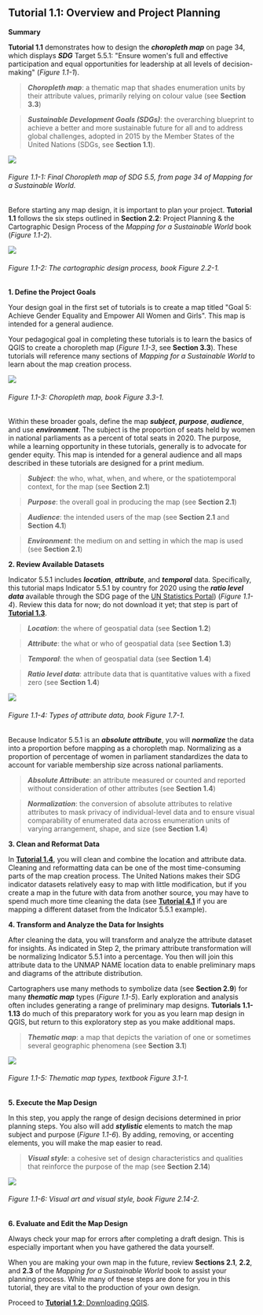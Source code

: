 ## Tutorial 1.1: Overview and Project Planning

**Summary**

**Tutorial 1.1** demonstrates how to design the ***choropleth map*** on page 34, which displays ***SDG*** Target 5.5.1: "Ensure women's full and effective participation and equal opportunities for leadership at all levels of decision-making" (*Figure 1.1-1*). 

> ***Choropleth map***: a thematic map that shades enumeration units by their attribute values, primarily relying on colour value (see **Section 3.3**)

> ***Sustainable Development Goals (SDGs)***: the overarching blueprint to achieve a better and more sustainable future for all and to address global challenges, adopted in 2015 by the Member States of the United Nations (SDGs, see **Section 1.1**).

![](1.1_Scope_images/image_0.png)

###### Figure 1.1-1: Final Choropleth map of SDG 5.5, from page 34 of Mapping for a Sustainable World.

Before starting any map design, it is important to plan your project. **Tutorial 1.1** follows the six steps outlined in **Section 2.2**: Project Planning & the Cartographic Design Process of the *Mapping for a Sustainable World* book (*Figure 1.1-2*).

![](1.1_Scope_images/image_1.png)

###### Figure 1.1-2: The cartographic design process, book Figure 2.2-1.

**1. Define the Project Goals**

Your design goal in the first set of tutorials is to create a map titled "Goal 5: Achieve Gender Equality and Empower All Women and Girls". This map is intended for a general audience.

Your pedagogical goal in completing these tutorials is to learn the basics of QGIS to create a choropleth map (*Figure 1.1-3*, see **Section 3.3**). These tutorials will reference many sections of *Mapping for a Sustainable World* to learn about the map creation process.

![](1.1_Scope_images/image_2.png)

###### Figure 1.1-3: Choropleth map, book Figure 3.3-1.

Within these broader goals, define the map ***subject***, ***purpose***, ***audience***, and use ***environment***. The subject is the proportion of seats held by women in national parliaments as a percent of total seats in 2020. The purpose, while a learning opportunity in these tutorials, generally is to advocate for gender equity. This map is intended for a general audience and all maps described in these tutorials are designed for a print medium.

> ***Subject***: the who, what, when, and where, or the spatiotemporal context, for the map (see **Section 2.1**)

> ***Purpose***: the overall goal in producing the map (see **Section 2.1**)

> ***Audience***: the intended users of the map (see **Section 2.1** and **Section 4.1**)

> ***Environment***: the medium on and setting in which the map is used (see **Section 2.1**)

**2. Review Available Datasets**

Indicator 5.5.1 includes ***location***, ***attribute***, and ***temporal*** data. Specifically, this tutorial maps Indicator 5.5.1 by country for 2020 using the ***ratio level data*** available through the SDG page of the [UN Statistics Portal](https://unstats.un.org/sdgs/dataportal/database)) (*Figure 1.1-4*). Review this data for now; do not download it yet; that step is part of [**Tutorial 1.3**](/1_Choropleth/1.3_Download_Data.md).

> ***Location***: the where of geospatial data (see **Section 1.2**)

> ***Attribute***: the what or who of geospatial data (see **Section 1.3**)

> ***Temporal***: the when of geospatial data (see **Section 1.4**)

> ***Ratio level data***: attribute data that is quantitative values with a fixed zero (see **Section 1.4**)

![](1.1_Scope_images/image_3.png)

###### Figure 1.1-4: Types of attribute data, book Figure 1.7-1.

Because Indicator 5.5.1 is an ***absolute attribute***, you will ***normalize*** the data into a proportion before mapping as a choropleth map. Normalizing as a proportion of percentage of women in parliament standardizes the data to account for variable membership size across national parliaments.

> ***Absolute Attribute***: an attribute measured or counted and reported without consideration of other attributes (see **Section 1.4**)

> ***Normalization***: the conversion of absolute attributes to relative attributes to mask privacy of individual-level data and to ensure visual comparability of enumerated data across enumeration units of varying arrangement, shape, and size (see **Section 1.4**)

**3. Clean and Reformat Data**

In [**Tutorial 1.4**](/1_Choropleth/1.4_Clean_Data.md), you will clean and combine the location and attribute data. Cleaning and reformatting data can be one of the most time-consuming parts of the map creation process. The United Nations makes their SDG indicator datasets relatively easy to map with little modification, but if you create a map in the future with data from another source, you may have to spend much more time cleaning the data (see [**Tutorial 4.1**](/4_Future_Directions/4.1_Recommendations_own_data.md) if you are mapping a different dataset from the Indicator 5.5.1 example).

**4. Transform and Analyze the Data for Insights**

After cleaning the data, you will transform and analyze the attribute dataset for insights. As indicated in Step 2, the primary attribute transformation will be normalizing Indicator 5.5.1 into a percentage. You then will join this attribute data to the UNMAP NAME location data to enable preliminary maps and diagrams of the attribute distribution.

Cartographers use many methods to symbolize data (see **Section 2.9**) for many ***thematic map*** types (*Figure 1.1-5*). Early exploration and analysis often includes generating a range of preliminary map designs. **Tutorials 1.1-1.13** do much of this preparatory work for you as you learn map design in QGIS, but return to this exploratory step as you make additional maps.

> ***Thematic map***: a map that depicts the variation of one or sometimes several geographic phenomena (see **Section 3.1**)

![](1.1_Scope_images/image_4.png)

###### Figure 1.1-5: Thematic map types, textbook Figure 3.1-1.

**5. Execute the Map Design**

In this step, you apply the range of design decisions determined in prior planning steps. You also will add ***stylistic*** elements to match the map subject and purpose (*Figure 1.1-6*)*.* By adding, removing, or accenting elements, you will make the map easier to read. 

> ***Visual style***: a cohesive set of design characteristics and qualities that reinforce the purpose of the map (see **Section 2.14**)

![](1.1_Scope_images/image_5.png)

###### Figure 1.1-6: Visual art and visual style, book Figure 2.14-2.

**6. Evaluate and Edit the Map Design**

Always check your map for errors after completing a draft design. This is especially important when you have gathered the data yourself.

When you are making your own map in the future, review **Sections 2.1**, **2.2**, and **2.3** of the *Mapping for a Sustainable World* book to assist your planning process. While many of these steps are done for you in this tutorial, they are vital to the production of your own design.

Proceed to [**Tutorial 1.2**: Downloading QGIS](/1_Choropleth/1.2_Download_QGIS.md).


